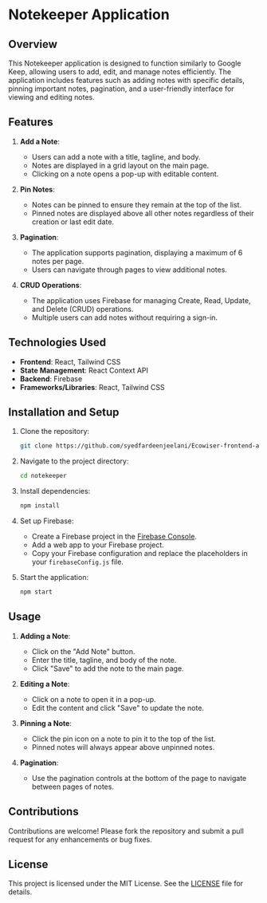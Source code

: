 # Notekeeper Application

## Overview

This Notekeeper application is designed to function similarly to Google Keep, allowing users to add, edit, and manage notes efficiently. The application includes features such as adding notes with specific details, pinning important notes, pagination, and a user-friendly interface for viewing and editing notes.

## Features

1. **Add a Note**:
    - Users can add a note with a title, tagline, and body.
    - Notes are displayed in a grid layout on the main page.
    - Clicking on a note opens a pop-up with editable content.

2. **Pin Notes**:
    - Notes can be pinned to ensure they remain at the top of the list.
    - Pinned notes are displayed above all other notes regardless of their creation or last edit date.

3. **Pagination**:
    - The application supports pagination, displaying a maximum of 6 notes per page.
    - Users can navigate through pages to view additional notes.

4. **CRUD Operations**:
    - The application uses Firebase for managing Create, Read, Update, and Delete (CRUD) operations.
    - Multiple users can add notes without requiring a sign-in.

## Technologies Used

- **Frontend**: React, Tailwind CSS
- **State Management**: React Context API
- **Backend**: Firebase
- **Frameworks/Libraries**: React, Tailwind CSS

## Installation and Setup

1. Clone the repository:
    ```sh
    git clone https://github.com/syedfardeenjeelani/Ecowiser-frontend-assignment.git
    ```

2. Navigate to the project directory:
    ```sh
    cd notekeeper
    ```

3. Install dependencies:
    ```sh
    npm install
    ```

4. Set up Firebase:
    - Create a Firebase project in the [Firebase Console](https://console.firebase.google.com/).
    - Add a web app to your Firebase project.
    - Copy your Firebase configuration and replace the placeholders in your `firebaseConfig.js` file.

5. Start the application:
    ```sh
    npm start
    ```

## Usage

1. **Adding a Note**:
    - Click on the "Add Note" button.
    - Enter the title, tagline, and body of the note.
    - Click "Save" to add the note to the main page.

2. **Editing a Note**:
    - Click on a note to open it in a pop-up.
    - Edit the content and click "Save" to update the note.

3. **Pinning a Note**:
    - Click the pin icon on a note to pin it to the top of the list.
    - Pinned notes will always appear above unpinned notes.

4. **Pagination**:
    - Use the pagination controls at the bottom of the page to navigate between pages of notes.

## Contributions

Contributions are welcome! Please fork the repository and submit a pull request for any enhancements or bug fixes.

## License

This project is licensed under the MIT License. See the [LICENSE](LICENSE) file for details.
